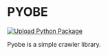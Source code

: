 # PYOBE

[![Upload Python Package](https://github.com/Jannchie/pyobe/actions/workflows/python-publish.yml/badge.svg)](https://github.com/Jannchie/pyobe/actions/workflows/python-publish.yml)

Pyobe is a simple crawler library.
